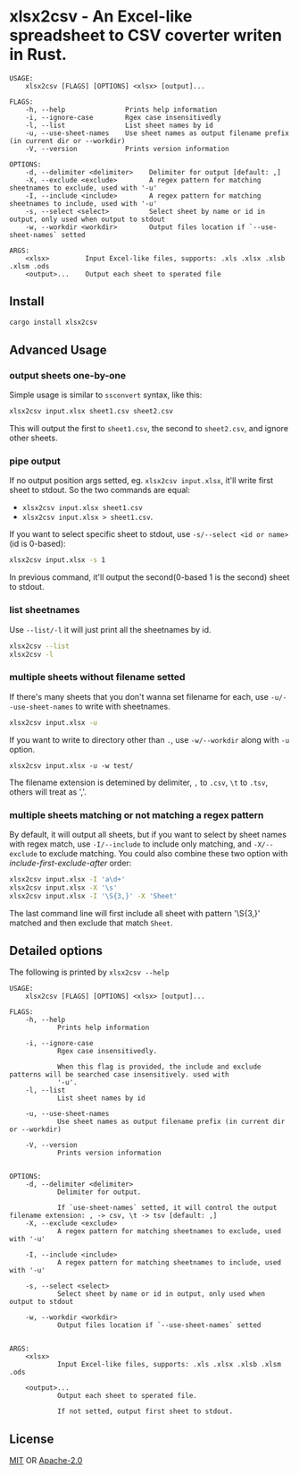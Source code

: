 # xlsx2csv - An Excel-like spreadsheet to CSV coverter writen in Rust.

```
USAGE:
    xlsx2csv [FLAGS] [OPTIONS] <xlsx> [output]...

FLAGS:
    -h, --help               Prints help information
    -i, --ignore-case        Rgex case insensitivedly
    -l, --list               List sheet names by id
    -u, --use-sheet-names    Use sheet names as output filename prefix (in current dir or --workdir)
    -V, --version            Prints version information

OPTIONS:
    -d, --delimiter <delimiter>    Delimiter for output [default: ,]
    -X, --exclude <exclude>        A regex pattern for matching sheetnames to exclude, used with '-u'
    -I, --include <include>        A regex pattern for matching sheetnames to include, used with '-u'
    -s, --select <select>          Select sheet by name or id in output, only used when output to stdout
    -w, --workdir <workdir>        Output files location if `--use-sheet-names` setted

ARGS:
    <xlsx>         Input Excel-like files, supports: .xls .xlsx .xlsb .xlsm .ods
    <output>...    Output each sheet to sperated file
```

## Install

```sh
cargo install xlsx2csv
```

## Advanced Usage

### output sheets one-by-one

Simple usage is similar to `ssconvert` syntax, like this:

```sh
xlsx2csv input.xlsx sheet1.csv sheet2.csv
```

This will output the first to `sheet1.csv`, the second to `sheet2.csv`, and ignore other sheets.

### pipe output

If no output position args setted, eg. `xlsx2csv input.xlsx`, it'll write first sheet to stdout. So the two commands are equal:

- `xlsx2csv input.xlsx sheet1.csv`
- `xlsx2csv input.xlsx > sheet1.csv`.

If you want to select specific sheet to stdout, use `-s/--select <id or name>` (id is 0-based):

```sh
xlsx2csv input.xlsx -s 1
```

In previous command, it'll output the second(0-based 1 is the second) sheet to stdout.

### list sheetnames

Use `--list/-l` it will just print all the sheetnames by id.

```sh
xlsx2csv --list
xlsx2csv -l
```

### multiple sheets without filename setted

If there's many sheets that you don't wanna set filename for each,
use `-u/--use-sheet-names` to write with sheetnames.

```sh
xlsx2csv input.xlsx -u
```

If you want to write to directory other than `.`, use `-w/--workdir` along with `-u` option.

```
xlsx2csv input.xlsx -u -w test/
```

The filename extension is detemined by delimiter, `,` to `.csv`, `\t` to `.tsv`, others will treat as ','.

### multiple sheets matching or not matching a regex pattern

By default, it will output all sheets, but if you want to select by sheet names with regex match, use `-I/--include` to include only matching, and `-X/--exclude` to exclude matching.
You could also combine these two option with *include-first-exclude-after* order:

```sh
xlsx2csv input.xlsx -I 'a\d+'
xlsx2csv input.xlsx -X '\s'
xlsx2csv input.xlsx -I '\S{3,}' -X 'Sheet'
```

The last command line will first include all sheet with pattern '\S{3,}' matched and then exclude that match `Sheet`.

## Detailed options

The following is printed by `xlsx2csv --help`

```
USAGE:
    xlsx2csv [FLAGS] [OPTIONS] <xlsx> [output]...

FLAGS:
    -h, --help               
            Prints help information

    -i, --ignore-case        
            Rgex case insensitivedly.
            
            When this flag is provided, the include and exclude patterns will be searched case insensitively. used with
            '-u'.
    -l, --list               
            List sheet names by id

    -u, --use-sheet-names    
            Use sheet names as output filename prefix (in current dir or --workdir)

    -V, --version            
            Prints version information


OPTIONS:
    -d, --delimiter <delimiter>    
            Delimiter for output.
            
            If `use-sheet-names` setted, it will control the output filename extension: , -> csv, \t -> tsv [default: ,]
    -X, --exclude <exclude>        
            A regex pattern for matching sheetnames to exclude, used with '-u'

    -I, --include <include>        
            A regex pattern for matching sheetnames to include, used with '-u'

    -s, --select <select>          
            Select sheet by name or id in output, only used when output to stdout

    -w, --workdir <workdir>        
            Output files location if `--use-sheet-names` setted


ARGS:
    <xlsx>         
            Input Excel-like files, supports: .xls .xlsx .xlsb .xlsm .ods

    <output>...    
            Output each sheet to sperated file.
            
            If not setted, output first sheet to stdout.
```

## License

[MIT](LICENCE-MIT) OR [Apache-2.0](LICENCE-APACHE)
